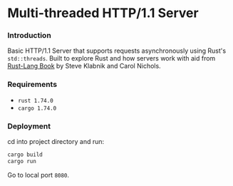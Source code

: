 # Multi-threaded HTTP/1.1 Server

### Introduction

Basic HTTP/1.1 Server that supports requests asynchronously using Rust's `std::threads`. Built to explore Rust and how servers work with aid from [Rust-Lang Book](https://doc.rust-lang.org/book/ch20-00-final-project-a-web-server.html) by Steve Klabnik and Carol Nichols.

### Requirements
- `rust 1.74.0`
- `cargo 1.74.0`

### Deployment

cd into project directory and run:

```bash
cargo build
cargo run
```

Go to local port `8080`.
